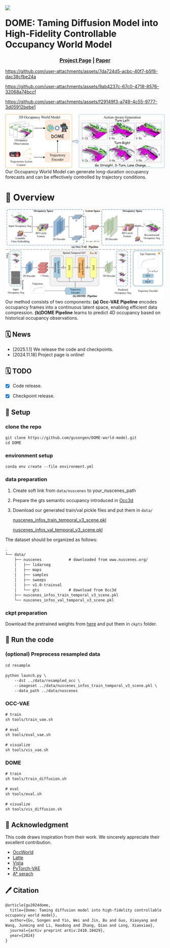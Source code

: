 <img src="static/images/favicon.ico" width="3%" align="left">

# DOME: Taming Diffusion Model into High-Fidelity Controllable Occupancy World Model
<div align="center">

### [Project Page](https://gusongen.github.io/DOME/) | [Paper](https://arxiv.org/abs/2410.10429v1)

</div>



https://github.com/user-attachments/assets/7da724d5-acbc-40f7-b5f8-dac38cfbe24a


https://github.com/user-attachments/assets/9ab4237c-67c0-4718-8576-32068a74bccf


https://github.com/user-attachments/assets/f29149f3-a749-4c55-9777-3d05912bebe1





<img src="static/images/teaser12.png" alt="teaser"/>
Our Occupancy World Model can generate long-duration occupancy forecasts and can be effectively controlled by trajectory conditions.


# 📖 Overview
<img src="static/images/overall_pipeline4.png" alt="overview"/>
Our method consists of two components: <b>(a) Occ-VAE Pipeline</b> encodes occupancy frames into a continuous latent space, enabling efficient data compression. <b>(b)DOME Pipeline</b> learns to predict 4D occupancy based on historical occupancy observations.



## 🗓️ News
- [2025.1.1] We release the code and checkpoints.
- [2024.11.18] Project page is online!

## 🗓️ TODO
- [x] Code release.
- [x] Checkpoint release.


## 🚀 Setup
### clone the repo
```
git clone https://github.com/gusongen/DOME-world-model.git
cd DOME
```

### environment setup
```
conda env create --file environment.yml
```

### data preparation
1. Create soft link from `data/nuscenes` to your_nuscenes_path

2. Prepare the gts semantic occupancy introduced in [Occ3d](https://github.com/Tsinghua-MARS-Lab/Occ3D)

3. Download our generated train/val pickle files and put them in `data/`

    [nuscenes_infos_train_temporal_v3_scene.pkl](https://cloud.tsinghua.edu.cn/d/9e231ed16e4a4caca3bd/)

    [nuscenes_infos_val_temporal_v3_scene.pkl](https://cloud.tsinghua.edu.cn/d/9e231ed16e4a4caca3bd/)

  The dataset should be organized as follows:

```
.
└── data/
    ├── nuscenes            # downloaded from www.nuscenes.org/
    │   ├── lidarseg
    │   ├── maps
    │   ├── samples
    │   ├── sweeps
    │   ├── v1.0-trainval
    │   └── gts             # download from Occ3d
    ├── nuscenes_infos_train_temporal_v3_scene.pkl
    └── nuscenes_infos_val_temporal_v3_scene.pkl
```
### ckpt preparation
Download the pretrained weights from [here](https://drive.google.com/drive/folders/1D1HugOG7JurEqmnQo4XbW_-Ji0chEq-e?usp=sharing) and put them in `ckpts` folder.

## 🏃 Run the code
### (optional) Preprocess resampled data
```
cd resample

python launch.py \
    --dst ../data/resampled_occ \
    --imageset ../data/nuscenes_infos_train_temporal_v3_scene.pkl \
    --data_path ../data/nuscenes
```

### OCC-VAE
```shell
# train 
sh tools/train_vae.sh

# eval
sh tools/eval_vae.sh

# visualize
sh tools/vis_vae.sh
```

### DOME
```shell
# train 
sh tools/train_diffusion.sh 

# eval
sh tools/eval.sh 

# visualize
sh tools/vis_diffusion.sh
```

## 🎫 Acknowledgment
This code draws inspiration from their work. We sincerely appreciate their excellent contribution.
- [OccWorld](https://github.com/wzzheng/OccWorld)
- [Latte](https://github.com/Vchitect/Latte)
- [Vista](https://github.com/OpenDriveLab/Vista.git)
- [PyTorch-VAE](https://github.com/AntixK/PyTorch-VAE)
- [A* serach](https://www.redblobgames.com/pathfinding/a-star/)

## 🖊️ Citation
```
@article{gu2024dome,
  title={Dome: Taming diffusion model into high-fidelity controllable occupancy world model},
  author={Gu, Songen and Yin, Wei and Jin, Bu and Guo, Xiaoyang and Wang, Junming and Li, Haodong and Zhang, Qian and Long, Xiaoxiao},
  journal={arXiv preprint arXiv:2410.10429},
  year={2024}
}
```


